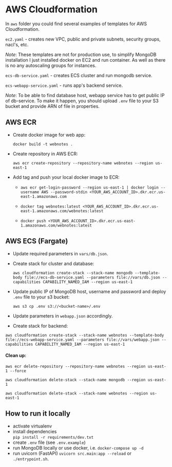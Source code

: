 # AWS Cloudformation

In `aws` folder you could find several examples of templates for AWS Cloudformation. 

`ec2.yaml` - creates new VPC, public and private subnets, security groups, nacl's, etc.

*Note*: These templates are not for production use, to simplify MongoDB installation I just installed docker on EC2 and run container. As well as there is no any autoscaling groups for instances.

`ecs-db-service.yaml` - creates ECS cluster and run mongodb service.

`ecs-webapp-service.yaml` - runs app's backend service. 

*Note*: To be able to find database host, webapp service has to get public IP of db-service. 
To make it happen, you should upload `.env` file to your S3 bucket and provide ARN of file in properties.

## AWS ECR

- Create docker image for web app:

    `docker build -t webnotes .`

- Create repository in AWS ECR:

    `aws ecr create-repository --repository-name webnotes --region us-east-1`

- Add tag and push your local docker image to ECR:

  - `aws ecr get-login-password --region us-east-1 | docker login --username AWS --password-stdin <YOUR_AWS_ACCOUNT_ID>.dkr.ecr.us-east-1.amazonaws.com`
  
  - `docker tag webnotes:latest <YOUR_AWS_ACCOUNT_ID>.dkr.ecr.us-east-1.amazonaws.com/webnotes:latest`
  
  - `docker push <YOUR_AWS_ACCOUNT_ID>.dkr.ecr.us-east-1.amazonaws.com/webnotes:latest`

## AWS ECS (Fargate)

- Update required parameters in `vars/db.json`.

- Create stack for cluster and database:

    `aws cloudformation create-stack --stack-name mongodb --template-body file://ecs-db-service.yaml --parameters file://vars/db.json --capabilities CAPABILITY_NAMED_IAM --region us-east-1`

- Update public IP of MongoDB host, username and password and deploy `.env` file to your s3 bucket:

    `aws s3 cp .env s3://<bucket-name>/.env`

- Update parameters in `webapp.json` accordingly.

- Create stack for backend:

`aws cloudformation create-stack --stack-name webnotes --template-body file://ecs-webapp-service.yaml --parameters file://vars/webapp.json --capabilities CAPABILITY_NAMED_IAM --region us-east-1`

#### Clean up:

`aws ecr delete-repository --repository-name webnotes --region us-east-1 --force`

`aws cloudformation delete-stack --stack-name mongodb --region us-east-1`

`aws cloudformation delete-stack --stack-name webnotes --region us-east-1`

## How to run it locally

- activate virtualenv 
- install dependencies \
`pip install -r requirements/dev.txt`
- create `.env` file (see `.env.example`)
- run MongoDB locally or use docker, i.e. `docker-compose up -d`
- run uvicorn (FastAPI) `uvicorn src.main:app --reload` or `./entrypoint.sh`.